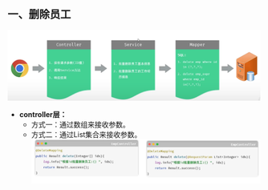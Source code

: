 ## 一、删除员工
![1749028009336](image/10.删除员工/1749028009336.png)
* **controller层：**
  * 方式一：通过数组来接收参数。
  * 方式二：通过List集合来接收参数。
  ![1749028246474](image/10.删除员工/1749028246474.png)
